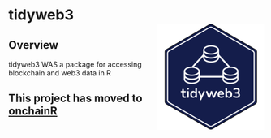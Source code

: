 
# tidyweb3 <br><img src="man/figures/tidyweb3.png" align="right" height="210" />

## Overview

tidyweb3 WAS a package for accessing blockchain and web3 data in R

## This project has moved to [onchainR](https://github.com/brandonleekramer/onchainR)

